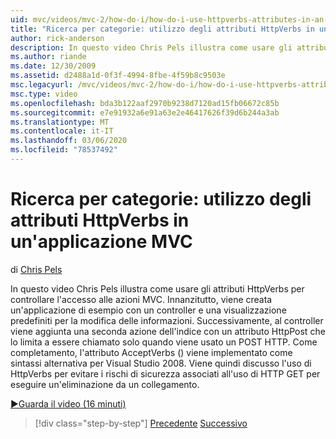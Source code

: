 ```yaml
---
uid: mvc/videos/mvc-2/how-do-i/how-do-i-use-httpverbs-attributes-in-an-mvc-application
title: "Ricerca per categorie: utilizzo degli attributi HttpVerbs in un'applicazione MVC | Microsoft Docs"
author: rick-anderson
description: In questo video Chris Pels illustra come usare gli attributi HttpVerbs per controllare l'accesso alle azioni MVC. Prima di tutto, viene creata un'applicazione di esempio con una co...
ms.author: riande
ms.date: 12/30/2009
ms.assetid: d2488a1d-0f3f-4994-8fbe-4f59b8c9503e
msc.legacyurl: /mvc/videos/mvc-2/how-do-i/how-do-i-use-httpverbs-attributes-in-an-mvc-application
msc.type: video
ms.openlocfilehash: bda3b122aaf2970b9238d7120ad15fb06672c85b
ms.sourcegitcommit: e7e91932a6e91a63e2e46417626f39d6b244a3ab
ms.translationtype: MT
ms.contentlocale: it-IT
ms.lasthandoff: 03/06/2020
ms.locfileid: "78537492"
---
```

# <a name="how-do-i-use-httpverbs-attributes-in-an-mvc-application"></a>Ricerca per categorie: utilizzo degli attributi HttpVerbs in un'applicazione MVC

di [Chris Pels](https://twitter.com/chrispels)

In questo video Chris Pels illustra come usare gli attributi HttpVerbs per controllare l'accesso alle azioni MVC. Innanzitutto, viene creata un'applicazione di esempio con un controller e una visualizzazione predefiniti per la modifica delle informazioni. Successivamente, al controller viene aggiunta una seconda azione dell'indice con un attributo HttpPost che lo limita a essere chiamato solo quando viene usato un POST HTTP. Come completamento, l'attributo AcceptVerbs () viene implementato come sintassi alternativa per Visual Studio 2008. Viene quindi discusso l'uso di HttpVerbs per evitare i rischi di sicurezza associati all'uso di HTTP GET per eseguire un'eliminazione da un collegamento.

[&#9654;Guarda il video (16 minuti)](https://channel9.msdn.com/Blogs/ASP-NET-Site-Videos/how-do-i-use-httpverbs-attributes-in-an-mvc-application)

> [!div class="step-by-step"]
> [Precedente](how-do-i-work-with-model-binders-in-an-mvc-application.md)
> [Successivo](mvc2-html-encoding.md)
